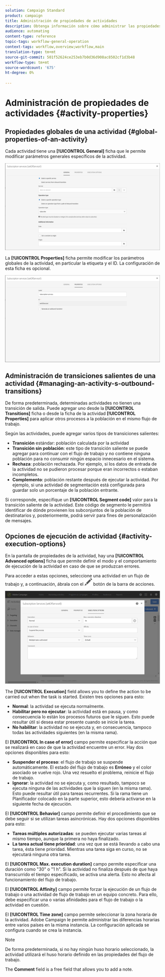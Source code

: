 ```yaml
---
solution: Campaign Standard
product: campaign
title: Administración de propiedades de actividades
description: Obtenga información sobre cómo administrar las propiedades de las actividades de flujo de trabajo.
audience: automating
content-type: reference
topic-tags: workflow-general-operation
context-tags: workflow,overview;workflow,main
translation-type: tm+mt
source-git-commit: 501f52624ce253eb7b0d36d908ac8502cf1d3b48
workflow-type: tm+mt
source-wordcount: '675'
ht-degree: 0%

---
```



# Administración de propiedades de actividades {#activity-properties}

## Propiedades globales de una actividad {#global-properties-of-an-activity}

Cada actividad tiene una **[!UICONTROL General]** ficha que le permite modificar parámetros generales específicos de la actividad.

![](assets/activity-properties.png)

La **[!UICONTROL Properties]** ficha permite modificar los parámetros globales de la actividad, en particular la etiqueta y el ID. La configuración de esta ficha es opcional.

![](assets/activity-properties2.png)

## Administración de transiciones salientes de una actividad {#managing-an-activity-s-outbound-transitions}

De forma predeterminada, determinadas actividades no tienen una transición de salida. Puede agregar uno desde la **[!UICONTROL Transitions]** ficha o desde la ficha de la actividad **[!UICONTROL Properties]** para aplicar otros procesos a la población en el mismo flujo de trabajo.

Según las actividades, puede agregar varios tipos de transiciones salientes:

* **Transición** estándar: población calculada por la actividad
* **Transición sin población**: este tipo de transición saliente se puede agregar para continuar con el flujo de trabajo y no contiene ninguna población para no consumir ningún espacio innecesario en el sistema.
* **Rechaza**: población rechazada. Por ejemplo, si los datos de entrada de la actividad no se pudieron procesar porque eran incorrectos o estaban incompletos.
* **Complemento**: población restante después de ejecutar la actividad. Por ejemplo, si una actividad de segmentación está configurada para guardar solo un porcentaje de la población entrante.

Si corresponde, especifique un **[!UICONTROL Segment code]** valor para la transición saliente de la actividad. Este código de segmento le permitirá identificar de dónde provienen los subconjuntos de la población de destinatarios y, posteriormente, podrá servir para fines de personalización de mensajes.

## Opciones de ejecución de actividad {#activity-execution-options}

En la pantalla de propiedades de la actividad, hay una **[!UICONTROL Advanced options]** ficha que permite definir el modo y el comportamiento de ejecución de la actividad en caso de que se produzcan errores.

Para acceder a estas opciones, seleccione una actividad en un flujo de trabajo y, a continuación, ábrala con el ![](assets/edit_darkgrey-24px.png) botón de la barra de acciones.

![](assets/wkf_advanced_parameters.png)

The **[!UICONTROL Execution]** field allows you to define the action to be carried out when the task is started. Existen tres opciones para esto:

* **Normal**: la actividad se ejecuta normalmente.
* **Habilitar pero no ejecutar**: la actividad está en pausa, y como consecuencia lo están los procesos futuros que le siguen. Esto puede resultar útil si desea estar presente cuando se inicie la tarea.
* **No habilitar**: la actividad no se ejecuta y, en consecuencia, tampoco todas las actividades siguientes (en la misma rama).

El **[!UICONTROL In case of error]** campo permite especificar la acción que se realizará en caso de que la actividad encuentre un error. Hay dos opciones disponibles para esto:

* **Suspender el proceso**: el flujo de trabajo se suspende automáticamente. El estado del flujo de trabajo es **Erróneo** y el color asociado se vuelve rojo. Una vez resuelto el problema, reinicie el flujo de trabajo.
* **Ignorar**: la actividad no se ejecuta y, como resultado, tampoco se ejecuta ninguna de las actividades que la siguen (en la misma rama). Esto puede resultar útil para tareas recurrentes. Si la rama tiene un Planificador colocado en la parte superior, esto debería activarse en la siguiente fecha de ejecución.

El **[!UICONTROL Behavior]** campo permite definir el procedimiento que se debe seguir si se utilizan tareas asincrónicas. Hay dos opciones disponibles para esto:

* **Tareas múltiples autorizadas**: se pueden ejecutar varias tareas al mismo tiempo, aunque la primera no haya finalizado.
* **La tarea actual tiene prioridad**: una vez que se está llevando a cabo una tarea, ésta tiene prioridad. Mientras una tarea siga en curso, no se ejecutará ninguna otra tarea.

El **[!UICONTROL Max. execution duration]** campo permite especificar una duración como &quot;30&quot; o &quot;1 h&quot;. Si la actividad no finaliza después de que haya transcurrido el tiempo especificado, se activa una alerta. Esto no afecta al funcionamiento del flujo de trabajo.

El **[!UICONTROL Affinity]** campo permite forzar la ejecución de un flujo de trabajo o una actividad de flujo de trabajo en un equipo concreto. Para ello, debe especificar una o varias afinidades para el flujo de trabajo o la actividad en cuestión.

El **[!UICONTROL Time zone]** campo permite seleccionar la zona horaria de la actividad. Adobe Campaign le permite administrar las diferencias horarias entre varios países en la misma instancia. La configuración aplicada se configura cuando se crea la instancia.

>[!NOTE]
>
>De forma predeterminada, si no hay ningún huso horario seleccionado, la actividad utilizará el huso horario definido en las propiedades del flujo de trabajo.

The **Comment** field is a free field that allows you to add a note.
